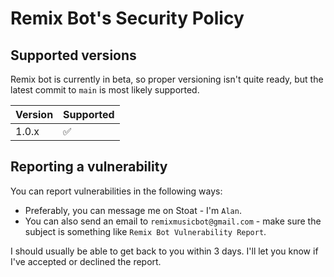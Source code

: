 # Remix Bot's Security Policy

## Supported versions

Remix bot is currently in beta, so proper versioning isn't quite ready, but the latest commit to `main` is most likely supported.

| Version | Supported          |
| ------- | ------------------ |
| 1.0.x   | :white_check_mark: |

## Reporting a vulnerability

You can report vulnerabilities in the following ways:

-   Preferably, you can message me on Stoat - I'm `Alan`.
-   You can also send an email to `remixmusicbot@gmail.com` - make sure the subject is something like `Remix Bot Vulnerability Report`.

I should usually be able to get back to you within 3 days. I'll let you know if I've accepted or declined the report.

